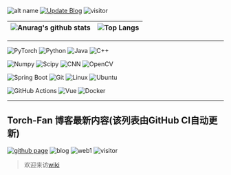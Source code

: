 ![alt name](https://img.shields.io/badge/fan%20qiliang-NanKai-orange)  [![Update Blog](https://github.com/QiliangFan/QiliangFan/actions/workflows/update_blog.yml/badge.svg)](https://github.com/QiliangFan/QiliangFan/actions/workflows/update_blog.yml) ![visitor](https://img.shields.io/badge/dynamic/json?url=https://runkit.io/qiliangfan/github-busuanzi/branches/master&query=$.site_uv&label=visitor)


| ![Anurag's github stats](https://github-readme-stats.vercel.app/api?username=QiliangFan&show_icons=true&theme=dracula)  | ![Top Langs](https://github-readme-stats.vercel.app/api/top-langs/?username=QiliangFan&layout=compact) |
| --| ---|

---

![PyTorch](https://img.shields.io/static/v1?label=&message=PyTorch&color=%3CCOLOR%3E&logo=PyTorch) 
![Python](https://img.shields.io/static/v1?style=flat&logo=Python&label=&message=Python&color=9cf)
![Java](https://img.shields.io/static/v1?style=flat&logo=Java&label=&message=Java&color=blueviolet)
![C++](https://img.shields.io/static/v1?style=flat&logo=C%2B%2B&label=&message=c%2B%2B&color=important)

![Numpy](https://img.shields.io/static/v1?style=flat&logo=Numpy&label=&message=Numpy&color=yellow)
![Scipy](https://img.shields.io/static/v1?style=flat&logo=Scipy&label=&message=Scipy&color=blue)
![CNN](https://img.shields.io/static/v1?style=flat&logo=CNN&label=&message=CNN&color=critical)
![OpenCV](https://img.shields.io/static/v1?style=flat&logo=OpenCV&label=&message=OpenCV&color=%235c3ee8)

![Spring Boot](https://img.shields.io/static/v1?style=flat&logo=Spring&label=&message=Spring%20Boot&color=blue)
![Git](https://img.shields.io/static/v1?style=flat&logo=Git&label=&message=Git&color=%236DB33F)
![Linux](https://img.shields.io/static/v1?style=flat&logo=Linux&label=&message=Linux&color=9cf)
![Ubuntu](https://img.shields.io/static/v1?style=flat&logo=Ubuntu&label=&message=Ubuntu&color=%23395420)

![GitHub Actions](https://img.shields.io/static/v1?style=flat&logo=GitHub%20Actions&label=&message=GitHub%20Actions&color=%23212121)
![Vue](https://img.shields.io/static/v1?style=flat&logo=Vue.js&label=&message=Vue.js&color=%23212121)
![Docker](https://img.shields.io/static/v1?style=flat&logo=Docker&label=&message=Docker&color=yellow)




---

## Torch-Fan 博客最新内容(该列表由GitHub CI自动更新)
[![github page](https://img.shields.io/github/deployments/qiliangfan/qiliangfan.github.io/github-pages?style=for-the-badge)](https://github.com/QiliangFan/qiliangfan.github.io)
![blog](https://img.shields.io/website?logo=Netlify&url=https%3A%2F%2Ftorch-fan.site%2F) ![web1](https://img.shields.io/mozilla-observatory/grade-score/torch-fan.site?logo=Netlify&publish) 
![visitor](https://img.shields.io/badge/dynamic/json?url=https://busuanzi-8g8r9vtmwdre.runkit.sh&query=$.site_uv&label=visitor)

> 欢迎来访[wiki](https://wiki.torch-fan.site) 

<!-- START_SECTION:blog -->

<!-- END_SECTION:blog -->
